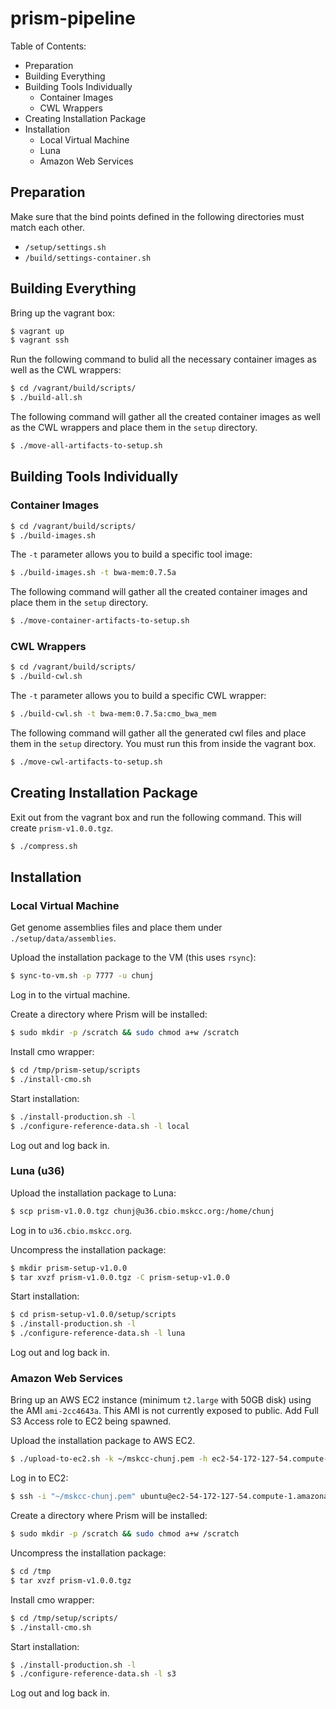 # prism-pipeline

Table of Contents:

- Preparation
- Building Everything
- Building Tools Individually
    - Container Images
    - CWL Wrappers
- Creating Installation Package
- Installation
    - Local Virtual Machine
    - Luna
    - Amazon Web Services

## Preparation

Make sure that the bind points defined in the following directories must match each other.

- `/setup/settings.sh`
- `/build/settings-container.sh`

## Building Everything

Bring up the vagrant box:

```bash
$ vagrant up
$ vagrant ssh
```

Run the following command to bulid all the necessary container images as well as the CWL wrappers:

```bash
$ cd /vagrant/build/scripts/
$ ./build-all.sh
```

The following command will gather all the created container images as well as the CWL wrappers and place them in the `setup` directory.

```bash
$ ./move-all-artifacts-to-setup.sh
```

## Building Tools Individually

### Container Images

```bash
$ cd /vagrant/build/scripts/
$ ./build-images.sh
```

The `-t` parameter allows you to build a specific tool image:

```bash
$ ./build-images.sh -t bwa-mem:0.7.5a
```

The following command will gather all the created container images and place them in the `setup` directory.

```bash
$ ./move-container-artifacts-to-setup.sh
```

### CWL Wrappers

```bash
$ cd /vagrant/build/scripts/
$ ./build-cwl.sh
```


The `-t` parameter allows you to build a specific CWL wrapper:

```bash
$ ./build-cwl.sh -t bwa-mem:0.7.5a:cmo_bwa_mem
```

The following command will gather all the generated cwl files and place them in the `setup` directory. You must run this from inside the vagrant box.

```bash
$ ./move-cwl-artifacts-to-setup.sh
```

## Creating Installation Package

Exit out from the vagrant box and run the following command. This will create `prism-v1.0.0.tgz`.

```bash
$ ./compress.sh
```

## Installation

### Local Virtual Machine

Get genome assemblies files and place them under `./setup/data/assemblies`.

Upload the installation package to the VM (this uses `rsync`):

```bash
$ sync-to-vm.sh -p 7777 -u chunj
```

Log in to the virtual machine.

Create a directory where Prism will be installed:

```bash
$ sudo mkdir -p /scratch && sudo chmod a+w /scratch
```

Install cmo wrapper:

```bash
$ cd /tmp/prism-setup/scripts
$ ./install-cmo.sh
```

Start installation:

```bash
$ ./install-production.sh -l
$ ./configure-reference-data.sh -l local
``` 

Log out and log back in.

### Luna (u36)

Upload the installation package to Luna:

```bash
$ scp prism-v1.0.0.tgz chunj@u36.cbio.mskcc.org:/home/chunj
```

Log in to `u36.cbio.mskcc.org`.

Uncompress the installation package:

```bash
$ mkdir prism-setup-v1.0.0
$ tar xvzf prism-v1.0.0.tgz -C prism-setup-v1.0.0
```

Start installation:

```bash
$ cd prism-setup-v1.0.0/setup/scripts
$ ./install-production.sh -l
$ ./configure-reference-data.sh -l luna
```

Log out and log back in.

### Amazon Web Services

Bring up an AWS EC2 instance (minimum `t2.large` with 50GB disk) using the AMI `ami-2cc4643a`. This AMI is not currently exposed to public. Add Full S3 Access role to EC2 being spawned.

Upload the installation package to AWS EC2.

```bash
$ ./upload-to-ec2.sh -k ~/mskcc-chunj.pem -h ec2-54-172-127-54.compute-1.amazonaws.com
```

Log in to EC2:

```bash
$ ssh -i "~/mskcc-chunj.pem" ubuntu@ec2-54-172-127-54.compute-1.amazonaws.com
```

Create a directory where Prism will be installed:

```bash
$ sudo mkdir -p /scratch && sudo chmod a+w /scratch
```

Uncompress the installation package:

```bash
$ cd /tmp
$ tar xvzf prism-v1.0.0.tgz
```

Install cmo wrapper:

```bash
$ cd /tmp/setup/scripts/
$ ./install-cmo.sh
```

Start installation:

```bash
$ ./install-production.sh -l
$ ./configure-reference-data.sh -l s3
```

Log out and log back in.

